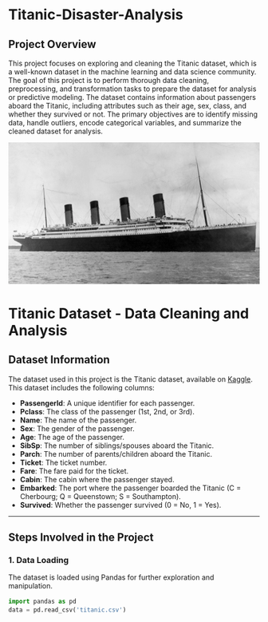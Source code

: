 # Titanic-Disaster-Analysis
## Project Overview
This project focuses on exploring and cleaning the Titanic dataset, which is a well-known dataset in the machine learning and data science community. The goal of this project is to perform thorough data cleaning, preprocessing, and transformation tasks to prepare the dataset for analysis or predictive modeling. The dataset contains information about passengers aboard the Titanic, including attributes such as their age, sex, class, and whether they survived or not. The primary objectives are to identify missing data, handle outliers, encode categorical variables, and summarize the cleaned dataset for analysis.

![Titanic Logo](https://github.com/HimanshuSharma123-a/Titanic-Disaster-Analysis/blob/main/Titanic.webp)

# Titanic Dataset - Data Cleaning and Analysis

## Dataset Information
The dataset used in this project is the Titanic dataset, available on [Kaggle](https://www.kaggle.com/c/titanic/data). This dataset includes the following columns:
- **PassengerId**: A unique identifier for each passenger.
- **Pclass**: The class of the passenger (1st, 2nd, or 3rd).
- **Name**: The name of the passenger.
- **Sex**: The gender of the passenger.
- **Age**: The age of the passenger.
- **SibSp**: The number of siblings/spouses aboard the Titanic.
- **Parch**: The number of parents/children aboard the Titanic.
- **Ticket**: The ticket number.
- **Fare**: The fare paid for the ticket.
- **Cabin**: The cabin where the passenger stayed.
- **Embarked**: The port where the passenger boarded the Titanic (C = Cherbourg; Q = Queenstown; S = Southampton).
- **Survived**: Whether the passenger survived (0 = No, 1 = Yes).

---

## Steps Involved in the Project

### 1. **Data Loading**
The dataset is loaded using Pandas for further exploration and manipulation.

```python
import pandas as pd
data = pd.read_csv('titanic.csv')

